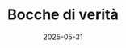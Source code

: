 ---
title: "Bocche di verità"
excerpt: "Copious Mouths of Truth"
gallery_name: "rome/castel-sant-angelo"
date: 2025-05-31
header:
  overlay_image: cover/rome/mouths-of-truths-3v1.jpg
---